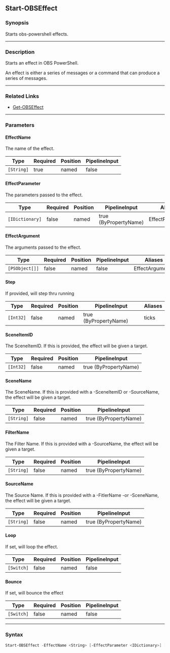 Start-OBSEffect
---------------




### Synopsis
Starts obs-powershell effects.



---


### Description

Starts an effect in OBS PowerShell.

An effect is either a series of messages or a command that can produce a series of messages.



---


### Related Links
* [Get-OBSEffect](Get-OBSEffect.md)





---


### Parameters
#### **EffectName**

The name of the effect.






|Type      |Required|Position|PipelineInput|
|----------|--------|--------|-------------|
|`[String]`|true    |named   |false        |



#### **EffectParameter**

The parameters passed to the effect.






|Type           |Required|Position|PipelineInput        |Aliases         |
|---------------|--------|--------|---------------------|----------------|
|`[IDictionary]`|false   |named   |true (ByPropertyName)|EffectParameters|



#### **EffectArgument**

The arguments passed to the effect.






|Type          |Required|Position|PipelineInput|Aliases        |
|--------------|--------|--------|-------------|---------------|
|`[PSObject[]]`|false   |named   |false        |EffectArguments|



#### **Step**

If provided, will step thru running






|Type     |Required|Position|PipelineInput        |Aliases|
|---------|--------|--------|---------------------|-------|
|`[Int32]`|false   |named   |true (ByPropertyName)|ticks  |



#### **SceneItemID**

The SceneItemID.  If this is provided, the effect will be given a target.






|Type     |Required|Position|PipelineInput        |
|---------|--------|--------|---------------------|
|`[Int32]`|false   |named   |true (ByPropertyName)|



#### **SceneName**

The SceneName.  If this is provided with a -SceneItemID or -SourceName, the effect will be given a target.






|Type      |Required|Position|PipelineInput        |
|----------|--------|--------|---------------------|
|`[String]`|false   |named   |true (ByPropertyName)|



#### **FilterName**

The Filter Name.  If this is provided with a -SourceName, the effect will be given a target.






|Type      |Required|Position|PipelineInput        |
|----------|--------|--------|---------------------|
|`[String]`|false   |named   |true (ByPropertyName)|



#### **SourceName**

The Source Name.  If this is provided with a -FitlerName -or -SceneName, the effect will be given a target.






|Type      |Required|Position|PipelineInput        |
|----------|--------|--------|---------------------|
|`[String]`|false   |named   |true (ByPropertyName)|



#### **Loop**

If set, will loop the effect.






|Type      |Required|Position|PipelineInput|
|----------|--------|--------|-------------|
|`[Switch]`|false   |named   |false        |



#### **Bounce**

If set, will bounce the effect






|Type      |Required|Position|PipelineInput|
|----------|--------|--------|-------------|
|`[Switch]`|false   |named   |false        |





---


### Syntax
```PowerShell
Start-OBSEffect -EffectName <String> [-EffectParameter <IDictionary>] [-EffectArgument <PSObject[]>] [-Step <Int32>] [-SceneItemID <Int32>] [-SceneName <String>] [-FilterName <String>] [-SourceName <String>] [-Loop] [-Bounce] [<CommonParameters>]
```
